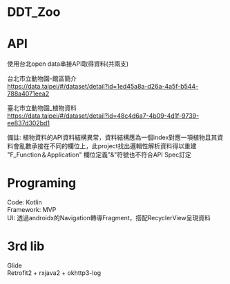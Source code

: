 # DDT_Zoo

# API
使用台北open data串接API取得資料(共兩支)

台北市立動物園-館區簡介  
https://data.taipei/#/dataset/detail?id=1ed45a8a-d26a-4a5f-b544-788a4071eea2

臺北市立動物園_植物資料  
https://data.taipei/#/dataset/detail?id=48c4d6a7-4b09-4d1f-9739-ee837d302bd1

備註: 植物資料的API資料結構異常，資料結構應為一個index對應一項植物且其資料會亂數承接在不同的欄位上，此project找出邏輯性解析資料得以重建  
"F_Function＆Application" 欄位定義"&"符號也不符合API Spec訂定

# Programing
Code: Kotlin  
Framework: MVP  
UI: 透過androidx的Navigation轉導Fragment，搭配RecyclerView呈現資料

# 3rd lib
Glide  
Retrofit2 + rxjava2 + okhttp3-log
